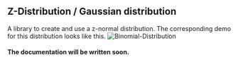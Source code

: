 ## Z-Distribution / Gaussian distribution
A library to create and use a z-normal distribution.
The corresponding demo for this distribution looks like this.
![Binomial-Distribution](/doc/media/z_normal.gif)
#### The documentation will be written soon.